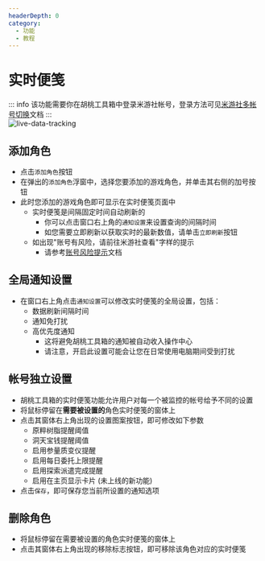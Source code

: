 ```yaml
---
headerDepth: 0
category:
  - 功能
  - 教程
---
```


# 实时便笺

::: info
该功能需要你在胡桃工具箱中登录米游社帐号，登录方法可见[米游社多帐号切换](mhy-account-switch.md)文档
:::  
![live-data-tracking](https://img.alicdn.com/imgextra/i2/1797064093/O1CN01tiu6aD1g6duB3mtYQ_!!1797064093.png)

## 添加角色
- 点击`添加角色`按钮
- 在弹出的`添加角色`浮窗中，选择您要添加的游戏角色，并单击其右侧的加号按钮
- 此时您添加的游戏角色即可显示在实时便笺页面中
    - 实时便笺是间隔固定时间自动刷新的
      - 你可以点击窗口右上角的`通知设置`来设置查询的间隔时间
      - 如您需要立即刷新以获取实时的最新数值，请单击`立即刷新`按钮
    - 如出现"账号有风险，请前往米游社查看"字样的提示
      - 请参考[账号风险提示](../advanced/mihoyo-risk-tip.md)文档

## 全局通知设置
- 在窗口右上角点击`通知设置`可以修改实时便笺的全局设置，包括：
  - 数据刷新间隔时间
  - 通知免打扰
  - 高优先度通知
    - 这将避免胡桃工具箱的通知被自动收入操作中心
    - 请注意，开启此设置可能会让您在日常使用电脑期间受到打扰

## 帐号独立设置

- 胡桃工具箱的实时便笺功能允许用户对每一个被监控的帐号给予不同的设置
- 将鼠标停留在**需要被设置的**角色实时便笺的窗体上
- 点击其窗体右上角出现的设置图案按钮，即可修改如下参数
  - 原粹树脂提醒阈值
  - 洞天宝钱提醒阈值
  - 启用参量质变仪提醒
  - 启用每日委托上限提醒
  - 启用探索派遣完成提醒
  - 启用在主页显示卡片 (未上线的新功能)
- 点击`保存`，即可保存您当前所设置的通知选项

## 删除角色
- 将鼠标停留在需要被设置的角色实时便笺的窗体上
- 点击其窗体右上角出现的移除标志按钮，即可移除该角色对应的实时便笺
